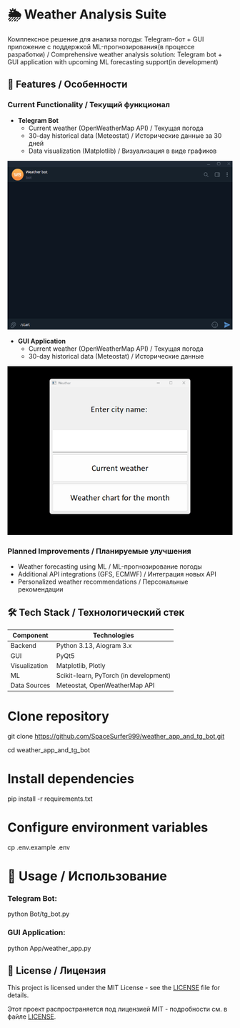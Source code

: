 # 🌦️ Weather Analysis Suite

Комплексное решение для анализа погоды: Telegram-бот + GUI приложение с поддержкой ML-прогнозирования(в процессе разработки) / Comprehensive weather analysis solution: Telegram bot + GUI application with upcoming ML forecasting support(in development)

## 📌 Features / Особенности

### Current Functionality / Текущий функционал
- **Telegram Bot**
  - Current weather (OpenWeatherMap API) / Текущая погода
  - 30-day historical data (Meteostat) / Исторические данные за 30 дней
  - Data visualization (Matplotlib) / Визуализация в виде графиков
  
 
 ![Demo](docs/tg_bot_work.gif)
 


- **GUI Application**
  - Current weather (OpenWeatherMap API) / Текущая погода
  - 30-day historical data (Meteostat) / Исторические данные
  
    
![Demo](docs/weather_app_work.gif)


### Planned Improvements / Планируемые улучшения
- Weather forecasting using ML / ML-прогнозирование погоды
- Additional API integrations (GFS, ECMWF) / Интеграция новых API
- Personalized weather recommendations / Персональные рекомендации

## 🛠️ Tech Stack / Технологический стек

| Component       | Technologies                          |
|-----------------|---------------------------------------|
| Backend         | Python 3.13, Aiogram 3.x              |
| GUI            | PyQt5                                 |
| Visualization  | Matplotlib, Plotly                    |
| ML             | Scikit-learn, PyTorch (in development)|
| Data Sources   | Meteostat, OpenWeatherMap API         |

  
# Clone repository
git clone https://github.com/SpaceSurfer999/weather_app_and_tg_bot.git

cd weather_app_and_tg_bot

# Install dependencies
pip install -r requirements.txt

# Configure environment variables
cp .env.example .env


# 📝 Usage / Использование
### Telegram Bot:
python Bot/tg_bot.py

### GUI Application:

python App/weather_app.py

## 📜 License / Лицензия

This project is licensed under the MIT License - see the [LICENSE](LICENSE) file for details.

Этот проект распространяется под лицензией MIT - подробности см. в файле [LICENSE](LICENSE).
